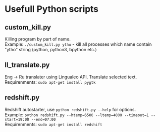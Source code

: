 # Usefull Python scripts
## custom_kill.py
Killing program by part of name.  
Example: `./custom_kill.py ytho` - kill all processes which name contain "ytho" string (python, python3, bpython etc.)

## ll_translate.py
Eng -> Ru translater using Lingualeo API. Translate selected text.  
Requirenments: `sudo apt-get install pygtk`

## redshift.py
Redshift autostarter, use `python redshift.py --help` for options.  
Example: `python redshift.py --htemp=6500 --ltemp=4000 --timeout=1 --start=19:00 --end=07:00`  
Requirenments: `sudo apt-get install redshift`
